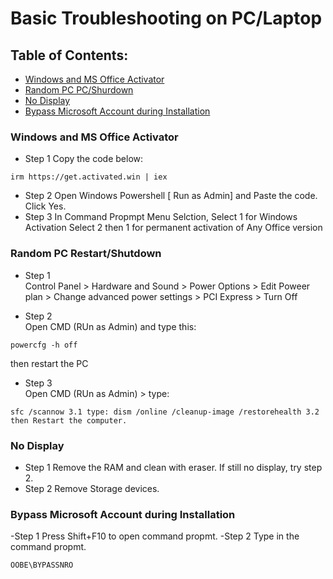 # Basic Troubleshooting on PC/Laptop


## Table of Contents:
- [Windows and MS Office Activator]([#windows-and-ms-office-activator](url))
- [Random PC PC/Shurdown](#random-pc-restartshutdown)
- [No Display](#no-display)
- [Bypass Microsoft Account during Installation](#bypass-microsoft-account-during-installation)




### Windows and MS Office Activator
- Step 1
Copy the code below:
```
irm https://get.activated.win | iex
```
- Step 2 
Open Windows Powershell [ Run as Admin] and Paste the code. Click Yes.
- Step 3
In Command Propmpt Menu Selction,
Select 1 for Windows Activation
Select 2 then 1 for permanent activation of Any Office version

### Random PC Restart/Shutdown
- Step 1  
Control Panel > Hardware and Sound > Power Options > Edit Poweer plan > Change advanced power settings > PCI Express > Turn Off

- Step 2  
Open CMD (RUn as Admin) and type this:
```
powercfg -h off
```
 then restart the PC

- Step 3  
Open CMD (RUn as Admin) > type:
```
sfc /scannow 3.1 type: dism /online /cleanup-image /restorehealth 3.2 then Restart the computer.
```


### No Display
- Step 1
  Remove the RAM and clean with eraser. If still no display, try step 2.  
- Step 2
  Remove Storage devices. 


### Bypass Microsoft Account during Installation
-Step 1
Press Shift+F10 to open command propmt.
-Step 2
Type in the command propmt.
```
OOBE\BYPASSNRO
```

